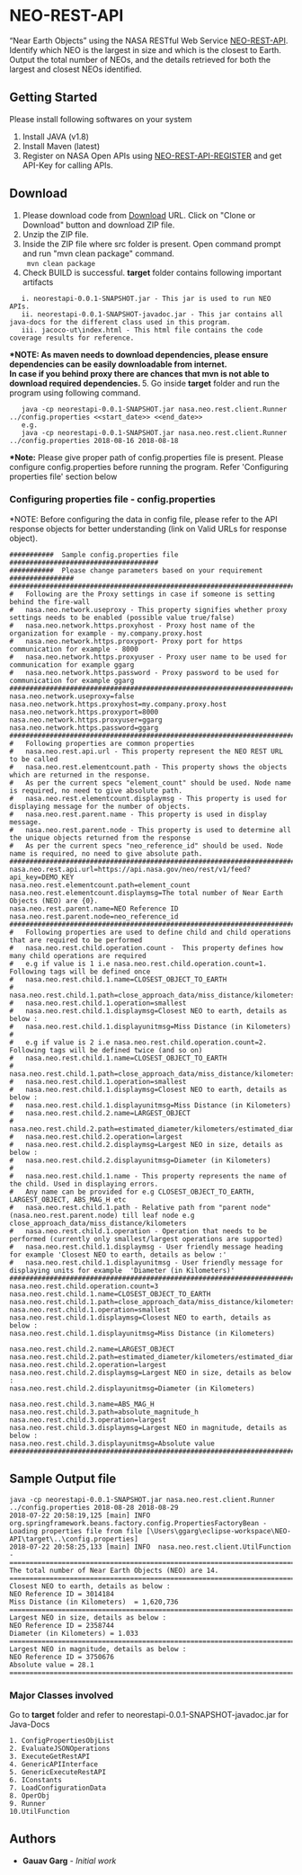 # NEO-REST-API

“Near Earth Objects” using the NASA RESTful Web Service [NEO-REST-API](https://api.nasa.gov/api.html#NeoWS). </br>
Identify which NEO is the largest in size and which is the closest to Earth.  
Output the total number of NEOs, and the details retrieved for both the largest and closest NEOs identified.

## Getting Started
Please install following softwares on your system
1. Install JAVA (v1.8)
2. Install Maven (latest)
3. Register on NASA Open APIs using [NEO-REST-API-REGISTER](https://api.nasa.gov/index.html#apply-for-an-api-key) and get API-Key for calling APIs.

## Download
1. Please download code from  [Download](https://github.com/ggarg1980/neo-rest-api/) URL. Click on "Clone or Download" button and download ZIP file.
2. Unzip the ZIP file.
3. Inside the ZIP file where src folder is present. Open command prompt and run "mvn clean package" command.</br>
``` mvn clean package``` </br>
4. Check BUILD is successful. <b>target</b> folder contains following important artifacts  
```
   i. neorestapi-0.0.1-SNAPSHOT.jar - This jar is used to run NEO APIs.
   ii. neorestapi-0.0.1-SNAPSHOT-javadoc.jar - This jar contains all java-docs for the different class used in this program.
   iii. jacoco-ut\index.html - This html file contains the code coverage results for reference.
```
<b>*NOTE: As maven needs to download dependencies, please ensure dependencies can be easily downloadable from internet.<br> 
    In case if you behind proxy there are chances that mvn is not able to download required dependencies.
</b>
5. Go inside <b>target</b> folder and run the program using following command.
```
   java -cp neorestapi-0.0.1-SNAPSHOT.jar nasa.neo.rest.client.Runner ../config.properties <<start_date>> <<end_date>> 
   e.g. 
   java -cp neorestapi-0.0.1-SNAPSHOT.jar nasa.neo.rest.client.Runner ../config.properties 2018-08-16 2018-08-18 
```
<b>*Note:</b> Please give proper path of config.properties file is present. Please configure config.properties before running the program. Refer 'Configuring properties file' section below

### Configuring properties file - config.properties 
*NOTE: Before configuring the data in config file, please refer to the API response objects for better understanding (link on Valid URLs for response object).

```
###########  Sample config.properties file #####################################
###########  Please change parameters based on your requirement ################
################################################################################
#	Following are the Proxy settings in case if someone is setting behind the fire-wall
#	nasa.neo.network.useproxy - This property signifies whether proxy settings needs to be enabled (possible value true/false)
#	nasa.neo.network.https.proxyhost - Proxy host name of the organization for example - my.company.proxy.host
#	nasa.neo.network.https.proxyport- Proxy port for https communication for example - 8000
#	nasa.neo.network.https.proxyuser - Proxy user name to be used for communication for example ggarg
#	nasa.neo.network.https.password - Proxy password to be used for communication for example ggarg
################################################################################
nasa.neo.network.useproxy=false
nasa.neo.network.https.proxyhost=my.company.proxy.host
nasa.neo.network.https.proxyport=8000
nasa.neo.network.https.proxyuser=ggarg
nasa.neo.network.https.password=ggarg
################################################################################
#	Following properties are common properties 
#	nasa.neo.rest.api.url - This property represent the NEO REST URL to be called 
#	nasa.neo.rest.elementcount.path - This property shows the objects which are returned in the response. 
#	As per the current specs "element_count" should be used. Node name is required, no need to give absolute path.  
#	nasa.neo.rest.elementcount.displaymsg - This property is used for displaying message for the number of objects.
#	nasa.neo.rest.parent.name - This property is used in display message. 
#	nasa.neo.rest.parent.node - This property is used to determine all the unique objects returned from the response
#	As per the current specs "neo_reference_id" should be used. Node name is required, no need to give absolute path.
################################################################################
nasa.neo.rest.api.url=https://api.nasa.gov/neo/rest/v1/feed?api_key=DEMO_KEY
nasa.neo.rest.elementcount.path=element_count
nasa.neo.rest.elementcount.displaymsg=The total number of Near Earth Objects (NEO) are {0}.
nasa.neo.rest.parent.name=NEO Reference ID
nasa.neo.rest.parent.node=neo_reference_id
################################################################################
#	Following properties are used to define child and child operations that are required to be performed
#	nasa.neo.rest.child.operation.count -  This property defines how many child operations are required 
#	e.g if value is 1 i.e nasa.neo.rest.child.operation.count=1. Following tags will be defined once
#	nasa.neo.rest.child.1.name=CLOSEST_OBJECT_TO_EARTH
#	nasa.neo.rest.child.1.path=close_approach_data/miss_distance/kilometers
#	nasa.neo.rest.child.1.operation=smallest
#	nasa.neo.rest.child.1.displaymsg=Closest NEO to earth, details as below :
#	nasa.neo.rest.child.1.displayunitmsg=Miss Distance (in Kilometers) 
#
#	e.g if value is 2 i.e nasa.neo.rest.child.operation.count=2. Following tags will be defined twice (and so on)
#	nasa.neo.rest.child.1.name=CLOSEST_OBJECT_TO_EARTH
#	nasa.neo.rest.child.1.path=close_approach_data/miss_distance/kilometers
#	nasa.neo.rest.child.1.operation=smallest
#	nasa.neo.rest.child.1.displaymsg=Closest NEO to earth, details as below :
#	nasa.neo.rest.child.1.displayunitmsg=Miss Distance (in Kilometers) 
#	nasa.neo.rest.child.2.name=LARGEST_OBJECT
#	nasa.neo.rest.child.2.path=estimated_diameter/kilometers/estimated_diameter_max
#	nasa.neo.rest.child.2.operation=largest
#	nasa.neo.rest.child.2.displaymsg=Largest NEO in size, details as below :
#	nasa.neo.rest.child.2.displayunitmsg=Diameter (in Kilometers)
#
#	nasa.neo.rest.child.1.name - This property represents the name of the child. Used in displaying errors. 
#	Any name can be provided for e.g CLOSEST_OBJECT_TO_EARTH, LARGEST_OBJECT, ABS_MAG_H etc
#	nasa.neo.rest.child.1.path - Relative path from "parent node" (nasa.neo.rest.parent.node) till leaf node e.g close_approach_data/miss_distance/kilometers
#	nasa.neo.rest.child.1.operation - Operation that needs to be performed (currently only smallest/largest operations are supported)
#	nasa.neo.rest.child.1.displaymsg - User friendly message heading for example 'Closest NEO to earth, details as below :'
#	nasa.neo.rest.child.1.displayunitmsg - User friendly message for displaying units for example  'Diameter (in Kilometers)'
################################################################################
nasa.neo.rest.child.operation.count=3
nasa.neo.rest.child.1.name=CLOSEST_OBJECT_TO_EARTH
nasa.neo.rest.child.1.path=close_approach_data/miss_distance/kilometers
nasa.neo.rest.child.1.operation=smallest
nasa.neo.rest.child.1.displaymsg=Closest NEO to earth, details as below :
nasa.neo.rest.child.1.displayunitmsg=Miss Distance (in Kilometers) 

nasa.neo.rest.child.2.name=LARGEST_OBJECT
nasa.neo.rest.child.2.path=estimated_diameter/kilometers/estimated_diameter_max
nasa.neo.rest.child.2.operation=largest
nasa.neo.rest.child.2.displaymsg=Largest NEO in size, details as below :
nasa.neo.rest.child.2.displayunitmsg=Diameter (in Kilometers)

nasa.neo.rest.child.3.name=ABS_MAG_H
nasa.neo.rest.child.3.path=absolute_magnitude_h
nasa.neo.rest.child.3.operation=largest
nasa.neo.rest.child.3.displaymsg=Largest NEO in magnitude, details as below :
nasa.neo.rest.child.3.displayunitmsg=Absolute value
################################################################################```
```
## Sample Output file 
```
java -cp neorestapi-0.0.1-SNAPSHOT.jar nasa.neo.rest.client.Runner ../config.properties 2018-08-28 2018-08-29
2018-07-22 20:58:19,125 [main] INFO  org.springframework.beans.factory.config.PropertiesFactoryBean - Loading properties file from file [\Users\ggarg\eclipse-workspace\NEO-API\target\..\config.properties]
2018-07-22 20:58:25,133 [main] INFO  nasa.neo.rest.client.UtilFunction -
========================================================================================
The total number of Near Earth Objects (NEO) are 14.
========================================================================================
Closest NEO to earth, details as below :
NEO Reference ID = 3014184
Miss Distance (in Kilometers)  = 1,620,736
========================================================================================
Largest NEO in size, details as below :
NEO Reference ID = 2358744
Diameter (in Kilometers) = 1.033
========================================================================================
Largest NEO in magnitude, details as below :
NEO Reference ID = 3750676
Absolute value = 28.1
========================================================================================
```

### Major Classes involved 
Go to <b>target</b> folder and refer to neorestapi-0.0.1-SNAPSHOT-javadoc.jar for Java-Docs
```
1. ConfigPropertiesObjList
2. EvaluateJSONOperations
3. ExecuteGetRestAPI
4. GenericAPIInterface
5. GenericExecuteRestAPI
6. IConstants
7. LoadConfigurationData
8. OperObj
9. Runner
10.UtilFunction
```

## Authors

* **Gauav Garg** - *Initial work* 


